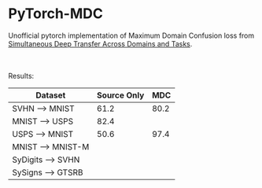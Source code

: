 # PyTorch-MDC
Unofficial pytorch implementation of Maximum Domain Confusion loss from [Simultaneous Deep Transfer Across Domains and Tasks](https://arxiv.org/abs/1510.02192).


<br>
<br>
Results:
<br>

 | Dataset    |Source Only    | MDC |
--- | --- | --- | 
SVHN &#10230; MNIST | 61.2|80.2 |
MNIST &#10230; USPS | 82.4 | |
USPS &#10230; MNIST | 50.6| 97.4|
MNIST &#10230; MNIST-M | | |
SyDigits &#10230; SVHN | | |
SySigns &#10230; GTSRB | | |
